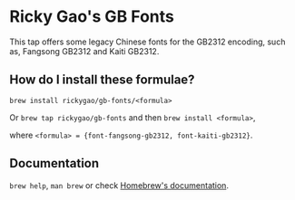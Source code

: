 # Ricky Gao's GB Fonts

This tap offers some legacy Chinese fonts for the GB2312 encoding, such as, Fangsong GB2312 and Kaiti GB2312.

## How do I install these formulae?

`brew install rickygao/gb-fonts/<formula>`

Or `brew tap rickygao/gb-fonts` and then `brew install <formula>`,

where `<formula> = {font-fangsong-gb2312, font-kaiti-gb2312}`.

## Documentation

`brew help`, `man brew` or check [Homebrew's documentation](https://docs.brew.sh).
